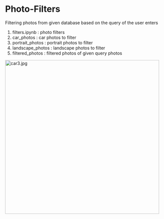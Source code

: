 # Photo-Filters
Filtering photos from given database based on the query of the user enters
1. filters.ipynb : photo filters 
2. car_photos : car photos to filter
3. portrait_photos : portrait photos to filter
4. landscape_photos : landscape photos to filter
5. filtered_photos : filtered photos of given query photos 

<img src="/onurergun316/Photo-Filters/blob/master/car_photos/car3.jpg?raw=true" alt="car3.jpg" width="500" height="500" />
